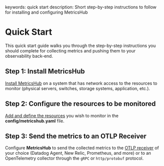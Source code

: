 keywords: quick start
description: Short step-by-step instructions to follow for installing and configuring MetricsHub

# Quick Start

This quick start guide walks you through the step-by-step instructions you should complete for collecting metrics and pushing them to your observability back-end.

## Step 1: Install MetricsHub

[Install MetricsHub](./install.html) on a system that has network access to the resources to monitor (physical servers, switches, storage systems, application, etc.).

## Step 2: Configure the resources to be monitored

[Add and define the resources](./configuration/configure-agent.html#configure-resources) you wish to monitor in the **config/metricshub.yaml** file.

## Step 3: Send the metrics to an OTLP Receiver

Configure **MetricsHub** to send the collected metrics to the [OTLP receiver](./configuration/configure-agent.html#configure-the-otlp-receiver) of your choice (Datadog Agent, New Relic, Prometheus, and more) or to an OpenTelemetry collector through the `gRPC` or `http/protobuf` protocol.
